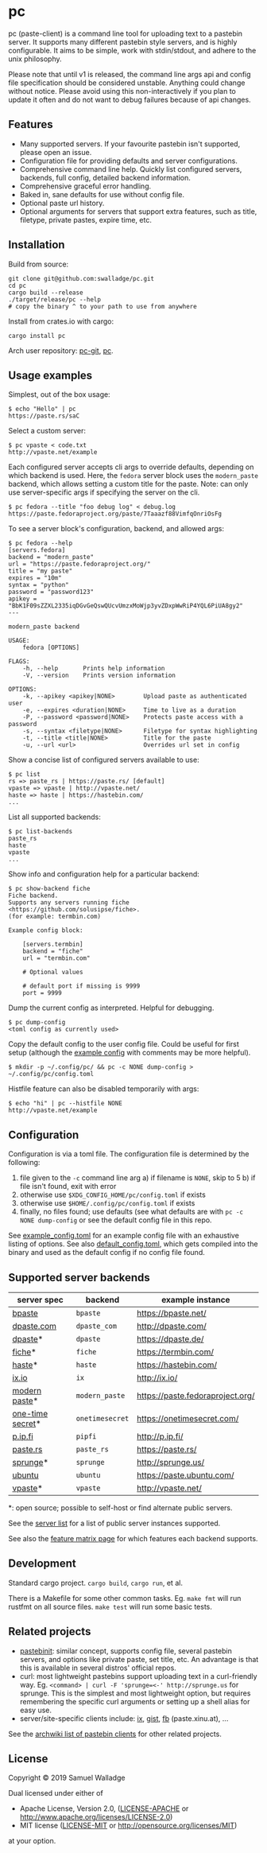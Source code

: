# pc

pc (paste-client) is a command line tool for uploading text to a pastebin
server. It supports many different pastebin style servers, and is highly
configurable.  It aims to be simple, work with stdin/stdout, and adhere to the
unix philosophy.

Please note that until v1 is released, the command line args api and config
file specification should be considered unstable. Anything could change without
notice. Please avoid using this non-interactively if you plan to update it
often and do not want to debug failures because of api changes.

## Features

- Many supported servers. If your favourite pastebin isn't supported, please
  open an issue.
- Configuration file for providing defaults and server configurations.
- Comprehensive command line help. Quickly list configured servers, backends,
  full config, detailed backend information.
- Comprehensive graceful error handling.
- Baked in, sane defaults for use without config file.
- Optional paste url history.
- Optional arguments for servers that support extra features, such as title,
  filetype, private pastes, expire time, etc.


## Installation

Build from source:

```
git clone git@github.com:swalladge/pc.git
cd pc
cargo build --release
./target/release/pc --help
# copy the binary ^ to your path to use from anywhere
```

Install from crates.io with cargo:

```
cargo install pc
```

Arch user repository: [pc-git](https://aur.archlinux.org/packages/pc-git/),
[pc](https://aur.archlinux.org/packages/pc/).


## Usage examples

Simplest, out of the box usage:

```
$ echo "Hello" | pc
https://paste.rs/saC
```

Select a custom server:

```
$ pc vpaste < code.txt
http://vpaste.net/example
```

Each configured server accepts cli args to override defaults, depending on
which backend is used. Here, the `fedora` server block uses the `modern_paste`
backend, which allows setting a custom title for the paste.
Note: can only use server-specific args if specifying the server on the cli.

```
$ pc fedora --title "foo debug log" < debug.log
https://paste.fedoraproject.org/paste/7Taaazf88VimfqOnriOsFg
```

To see a server block's configuration, backend, and allowed args:

```
$ pc fedora --help
[servers.fedora]
backend = "modern_paste"
url = "https://paste.fedoraproject.org/"
title = "my paste"
expires = "10m"
syntax = "python"
password = "password123"
apikey = "BbK1F09sZZXL2335iqDGvGeQswQUcvUmzxMoWjp3yvZDxpWwRiP4YQL6PiUA8gy2"
---

modern_paste backend

USAGE:
    fedora [OPTIONS]

FLAGS:
    -h, --help       Prints help information
    -V, --version    Prints version information

OPTIONS:
    -k, --apikey <apikey|NONE>        Upload paste as authenticated user
    -e, --expires <duration|NONE>     Time to live as a duration
    -P, --password <password|NONE>    Protects paste access with a password
    -s, --syntax <filetype|NONE>      Filetype for syntax highlighting
    -t, --title <title|NONE>          Title for the paste
    -u, --url <url>                   Overrides url set in config
```

Show a concise list of configured servers available to use:

```
$ pc list
rs => paste_rs | https://paste.rs/ [default]
vpaste => vpaste | http://vpaste.net/
haste => haste | https://hastebin.com/
...
```

List all supported backends:

```
$ pc list-backends
paste_rs
haste
vpaste
...
```

Show info and configuration help for a particular backend:

```
$ pc show-backend fiche
Fiche backend.
Supports any servers running fiche <https://github.com/solusipse/fiche>.
(for example: termbin.com)

Example config block:

    [servers.termbin]
    backend = "fiche"
    url = "termbin.com"

    # Optional values

    # default port if missing is 9999
    port = 9999

```

Dump the current config as interpreted. Helpful for debugging.

```
$ pc dump-config
<toml config as currently used>
```

Copy the default config to the user config file. Could be useful for first
setup (although the [example config](./example_config.toml) with comments may
be more helpful).

```
$ mkdir -p ~/.config/pc/ && pc -c NONE dump-config > ~/.config/pc/config.toml
```

Histfile feature can also be disabled temporarily with args:

```
$ echo "hi" | pc --histfile NONE
http://vpaste.net/example
```


## Configuration

Configuration is via a toml file. The configuration file is determined by the
following:

1. file given to the `-c` command line arg
  a) if filename is `NONE`, skip to 5
  b) if file isn't found, exit with error
2. otherwise use `$XDG_CONFIG_HOME/pc/config.toml` if exists
3. otherwise use `$HOME/.config/pc/config.toml` if exists
5. finally, no files found; use defaults (see what defaults
   are with `pc -c NONE dump-config` or see the default config file in this
   repo.

See [example_config.toml](./example_config.toml) for an example config file
with an exhaustive listing of options.  See also
[default_config.toml](./default_config.toml), which gets compiled into the
binary and used as the default config if no config file found.


## Supported server backends

| server spec                                                         | backend         | example instance                 |
| ------                                                              | -------         | ---------------                  |
| [bpaste](https://bpaste.net/)                                       | `bpaste`        | https://bpaste.net/              |
| [dpaste.com](http://dpaste.com/api/v2/)                             | `dpaste_com`    | http://dpaste.com/               |
| [dpaste](https://github.com/bartTC/dpaste)\*                        | `dpaste`        | https://dpaste.de/               |
| [fiche](https://github.com/solusipse/fiche)\*                       | `fiche`         | https://termbin.com/             |
| [haste](https://github.com/seejohnrun/haste-server)\*               | `haste`         | https://hastebin.com/            |
| [ix.io](http://ix.io/)                                              | `ix`            | http://ix.io/                    |
| [modern paste](https://github.com/LINKIWI/modern-paste)\*           | `modern_paste`  | https://paste.fedoraproject.org/ |
| [one-time secret](https://github.com/onetimesecret/onetimesecret)\* | `onetimesecret` | https://onetimesecret.com/       |
| [p.ip.fi](http://p.ip.fi/)                                          | `pipfi`         | http://p.ip.fi/                  |
| [paste.rs](https://paste.rs/web)                                    | `paste_rs`      | https://paste.rs/                |
| [sprunge](https://github.com/rupa/sprunge)\*                        | `sprunge`       | http://sprunge.us/               |
| [ubuntu](https://paste.ubuntu.com/)                                 | `ubuntu`        | https://paste.ubuntu.com/        |
| [vpaste](http://pileus.org/tools/vpaste)\*                          | `vpaste`        | http://vpaste.net/               |

\*: open source; possible to self-host or find alternate public servers.

See the [server list](docs/server-list.md) for a list of public server instances supported.

See also the [feature matrix page](docs/feature-matrix.md) for which features
each backend supports.


## Development

Standard cargo project. `cargo build`, `cargo run`, et al.

There is a Makefile for some other common tasks. Eg. `make fmt` will run
rustfmt on all source files. `make test` will run some basic tests.


## Related projects

- [pastebinit](https://launchpad.net/pastebinit): similar concept, supports
  config file, several pastebin servers, and options like private paste, set
  title, etc. An advantage is that this is available in several distros'
  official repos.
- curl: most lightweight pastebins support uploading text in a curl-friendly
  way. Eg. `<command> | curl -F 'sprunge=<-' http://sprunge.us` for sprunge.
  This is the simplest and most lightweight option, but requires remembering
  the specific curl arguments or setting up a shell alias for easy use.
- server/site-specific clients include: [ix](http://ix.io/client),
  [gist](https://github.com/defunkt/gist),
  [fb](https://git.server-speed.net/users/flo/fb/) (paste.xinu.at), ...

See the [archwiki list of pastebin clients](https://wiki.archlinux.org/index.php/List_of_applications/Internet#Pastebin_clients) for other related projects.


## License

Copyright © 2019 Samuel Walladge

Dual licensed under either of

* Apache License, Version 2.0, ([LICENSE-APACHE](LICENSE-APACHE) or http://www.apache.org/licenses/LICENSE-2.0)
* MIT license ([LICENSE-MIT](LICENSE-MIT) or http://opensource.org/licenses/MIT)

at your option.
